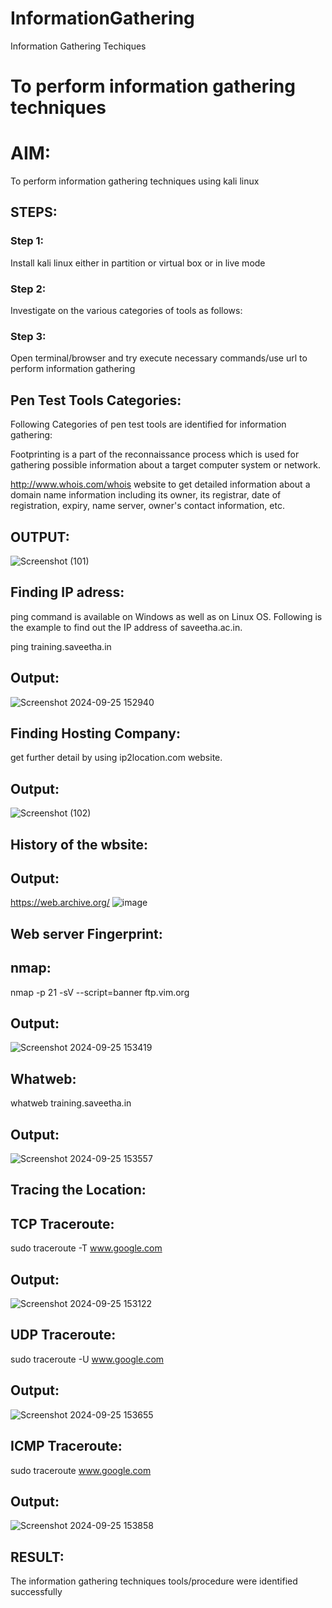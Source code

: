 # InformationGathering
Information Gathering Techiques

# To perform information gathering techniques

# AIM:

To perform information gathering techniques using kali linux 

## STEPS:

### Step 1:

Install kali linux either in partition or virtual box or in live mode

### Step 2:

Investigate on the various categories of tools as follows:

### Step 3:
Open terminal/browser and try execute necessary commands/use url to perform information gathering
## Pen Test Tools Categories:
Following Categories of pen test tools are identified for information gathering:

Footprinting is a part of the reconnaissance process which is used for gathering possible information about a target computer system or network.

http://www.whois.com/whois website to get detailed information about a domain name information including its owner, its registrar, date of registration, expiry, name server, owner's contact information, etc.


## OUTPUT:
![Screenshot (101)](https://github.com/user-attachments/assets/0c7a892b-9abf-4593-afac-b962e607acc2)

## Finding IP adress:
ping command is available on Windows as well as on Linux OS. Following is the example to find out the IP address of saveetha.ac.in.

ping training.saveetha.in

## Output:
![Screenshot 2024-09-25 152940](https://github.com/user-attachments/assets/03f74665-b36b-4252-b88e-e367e0a5fe1c)


## Finding Hosting Company:
get further detail by using ip2location.com website.

## Output:
![Screenshot (102)](https://github.com/user-attachments/assets/bd9812a1-c453-4f03-8f6c-80b9f6237db9)

## History of the wbsite:
## Output:
https://web.archive.org/
![image](https://github.com/gokul-sureshkumar/InformationGathering/assets/121148715/f5166239-895a-4e51-924a-1771ccea3ec8)
## Web server Fingerprint:

## nmap:

nmap -p 21 -sV --script=banner ftp.vim.org

## Output:
![Screenshot 2024-09-25 153419](https://github.com/user-attachments/assets/34e10958-643b-4c15-8035-1227aad51603)


## Whatweb:

whatweb training.saveetha.in

## Output:
![Screenshot 2024-09-25 153557](https://github.com/user-attachments/assets/7e1b945d-e51b-440a-9699-85d31522d912)


## Tracing the Location:
## TCP Traceroute:

sudo traceroute -T www.google.com

## Output:
![Screenshot 2024-09-25 153122](https://github.com/user-attachments/assets/86da6acb-b62a-4867-b320-fcee82875b53)

## UDP Traceroute:

sudo traceroute -U www.google.com

## Output:
![Screenshot 2024-09-25 153655](https://github.com/user-attachments/assets/e62978a5-d7d3-42ba-85c7-fce1933a1b14)

## ICMP Traceroute:

sudo traceroute  www.google.com

## Output:
![Screenshot 2024-09-25 153858](https://github.com/user-attachments/assets/60c6a360-ab5d-4db9-a865-3c4c9c109fb5)






## RESULT:
The information gathering techniques tools/procedure were  identified successfully
